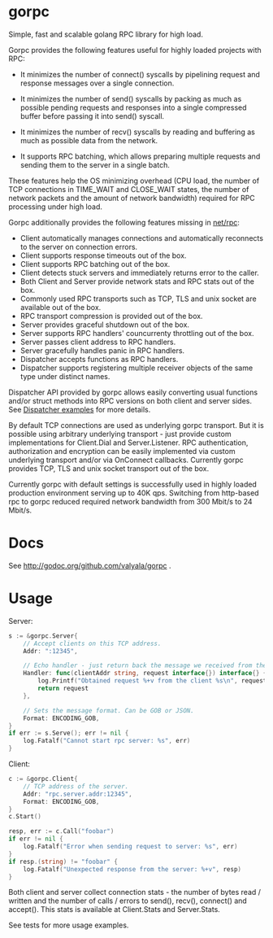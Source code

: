 gorpc
=====

Simple, fast and scalable golang RPC library for high load.


Gorpc provides the following features useful for highly loaded projects
with RPC:

* It minimizes the number of connect() syscalls by pipelining request
  and response messages over a single connection.

* It minimizes the number of send() syscalls by packing as much
  as possible pending requests and responses into a single compressed buffer
  before passing it into send() syscall.

* It minimizes the number of recv() syscalls by reading and buffering as much
  as possible data from the network.

* It supports RPC batching, which allows preparing multiple requests and sending
  them to the server in a single batch.

These features help the OS minimizing overhead (CPU load, the number of
TCP connections in TIME_WAIT and CLOSE_WAIT states, the number of network
packets and the amount of network bandwidth) required for RPC processing under
high load.


Gorpc additionally provides the following features missing
in [net/rpc](http://golang.org/pkg/net/rpc/):

* Client automatically manages connections and automatically reconnects
  to the server on connection errors.
* Client supports response timeouts out of the box.
* Client supports RPC batching out of the box.
* Client detects stuck servers and immediately returns error to the caller.
* Both Client and Server provide network stats and RPC stats out of the box.
* Commonly used RPC transports such as TCP, TLS and unix socket are available
  out of the box.
* RPC transport compression is provided out of the box.
* Server provides graceful shutdown out of the box.
* Server supports RPC handlers' councurrenty throttling out of the box.
* Server passes client address to RPC handlers.
* Server gracefully handles panic in RPC handlers.
* Dispatcher accepts functions as RPC handlers.
* Dispatcher supports registering multiple receiver objects of the same type
  under distinct names.


Dispatcher API provided by gorpc allows easily converting usual functions
and/or struct methods into RPC versions on both client and server sides.
See [Dispatcher examples](http://godoc.org/github.com/valyala/gorpc#Dispatcher)
for more details.


By default TCP connections are used as underlying gorpc transport.
But it is possible using arbitrary underlying transport - just provide custom
implementations for Client.Dial and Server.Listener.
RPC authentication, authorization and encryption can be easily implemented
via custom underlying transport and/or via OnConnect callbacks.
Currently gorpc provides TCP, TLS and unix socket transport out of the box.


Currently gorpc with default settings is successfully used in highly loaded
production environment serving up to 40K qps. Switching from http-based rpc
to gorpc reduced required network bandwidth from 300 Mbit/s to 24 Mbit/s.


Docs
====

See http://godoc.org/github.com/valyala/gorpc .


Usage
=====

Server:
```go
s := &gorpc.Server{
	// Accept clients on this TCP address.
	Addr: ":12345",

	// Echo handler - just return back the message we received from the client
	Handler: func(clientAddr string, request interface{}) interface{} {
		log.Printf("Obtained request %+v from the client %s\n", request, clientAddr)
		return request
	},

	// Sets the message format. Can be GOB or JSON.
	Format: ENCODING_GOB,
}
if err := s.Serve(); err != nil {
	log.Fatalf("Cannot start rpc server: %s", err)
}
```

Client:
```go
c := &gorpc.Client{
	// TCP address of the server.
	Addr: "rpc.server.addr:12345",
	Format: ENCODING_GOB,
}
c.Start()

resp, err := c.Call("foobar")
if err != nil {
	log.Fatalf("Error when sending request to server: %s", err)
}
if resp.(string) != "foobar" {
	log.Fatalf("Unexpected response from the server: %+v", resp)
}
```

Both client and server collect connection stats - the number of bytes
read / written and the number of calls / errors to send(), recv(), connect()
and accept(). This stats is available at Client.Stats and Server.Stats.

See tests for more usage examples.
